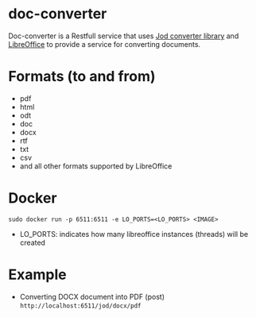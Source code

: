 # doc-converter

Doc-converter is a Restfull service that uses [Jod converter library](https://github.com/sbraconnier/jodconverter/) and [LibreOffice](https://www.libreoffice.org/) to provide a service for converting documents.

# Formats (to and from)

- pdf
- html
- odt
- doc
- docx
- rtf
- txt
- csv
- and all other formats supported by LibreOffice
    
# Docker

`sudo docker run -p 6511:6511 -e LO_PORTS=<LO_PORTS> <IMAGE>`

* LO_PORTS: indicates how many libreoffice instances (threads) will be created

# Example

* Converting DOCX document into PDF (post)
`http://localhost:6511/jod/docx/pdf`